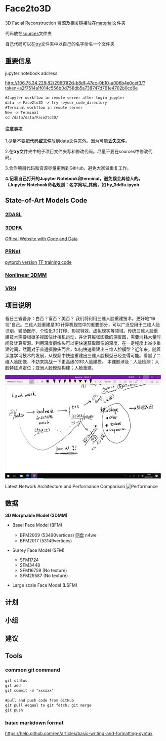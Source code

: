# Face2to3D
3D Facial Reconstruction
资源及相关链接放在[material](https://github.com/changebio/Face2to3D/tree/master/material)文件夹

代码放在[sources](https://github.com/changebio/Face2to3D/tree/master/sources)文件夹

自己代码可以在[try](https://github.com/changebio/Face2to3D/tree/master/try)文件夹中以自己的名字命名一个文件夹

## 重要信息
jupyter notebook address

http://106.75.34.228:82/29601f2d-b8df-47ec-9b10-a006b4e0cef3/?token=a2f7514a1f014c556b0d758db5a738747d761e4702b0cd6e
```
#Jupyter workflow in remote server after login jupyter
data -> Face2to3D -> try ->your_code_directory
#Terminal workflow in remote server
New -> Terminal
cd /data/data/Face2to3D/
```
#### 注意事项
1.尽量不要把**代码或文件**放到data文件夹外。因为可能**丢失文件**。

2.在**try**文件夹中的子项目文件夹写和修改代码。尽量不要在sources中修改代码。

3.合作项目代码和资源尽量更新到GitHub，避免大家做重复工作。

**4.记着自己打开的Jupyter Notebook和terminal，避免误会其他人的。（Jupyter Notebook命名规则：名字简写_其他，如 hy_3ddfa.ipynb**


## State-of-Art Models Code
### [2DASL](https://github.com/changebio/Face2to3D/tree/master/sources/2DASL)

### [3DDFA](https://github.com/changebio/Face2to3D/tree/master/sources/3DDFA)
[Offical Website with Code and Data](http://www.cbsr.ia.ac.cn/users/xiangyuzhu/projects/3DDFA/main.htm) 


### [PRNet](https://github.com/changebio/Face2to3D/tree/master/sources/PRNet) 
[pytorch version](https://github.com/changebio/Face2to3D/tree/master/sources/pytorch-prnet) 
[TF training code](https://github.com/changebio/Face2to3D/tree/master/sources/training_codes_for_PRNet_3D_Face)

### [Nonlinear 3DMM](https://github.com/changebio/Face2to3D/tree/master/sources/Nonlinear_Face_3DMM)

### [VRN](https://github.com/changebio/Face2to3D/tree/master/sources/vrn)

## 项目说明
吾日三省吾身：白否？富否？美否？ 我们将利用三维人脸重建技术，更好地“审视”自己。三维人脸重建是3D计算机视觉中的重要部分，可以广泛应用于三维人脸识别、辅助医疗、个性化3D打印、影视特效、虚拟现实等领域。传统三维人脸重建技术需要根据多视图估计相机运动，并计算每张图像的深度图，需要消耗大量时间及计算资源。利用深度摄像头可以更快速获取图像的深度，在一定程度上减少重建时间，然而对于普通摄像头而言，如何快速重建出三维人脸模型？近年来，随着深度学习技术的发展，从视频中快速重建出三维人脸模型已经变得可能。看腻了二维人脸图像，不妨来挑战一下更高级的3D人脸建模。 
本课题涉及：人脸检测；人脸特征点定位；亚洲人脸模型构建；人脸重建。

![项目导图](https://github.com/changebio/Face2to3D/blob/master/material/IMG_2956.JPG)

Latest Network Architecture and Performance Comparison
![Performance](https://user-images.githubusercontent.com/8948023/56006880-36622000-5d09-11e9-9465-8d52e3433d5f.png)

## 数据

**3D Morphable Model (3DMM)**

- Basel Face Model (BFM)
	- BFM2009 (53490vertices) [网盘](https://pan.baidu.com/s/1DHzZUmut-kOSC6AZGWrG1g) n4we 
	- BFM2017 (53149vertices)

- Surrey Face Model (SFM)
	- SFM1724
	- SFM3448
	- SFM16759 (No texture) 
	- SFM29587 (No texture)

- Large scale Face Model (LSFM) 


## 计划

## 小组

## 建议

## Tools
### common git command
```
git status
git add .
git commit -m "xxxxxx"

#pull and push code from GitHub
git pull #equal to git fetch; git merge
git push
```

### basic markdown format

https://help.github.com/en/articles/basic-writing-and-formatting-syntax
